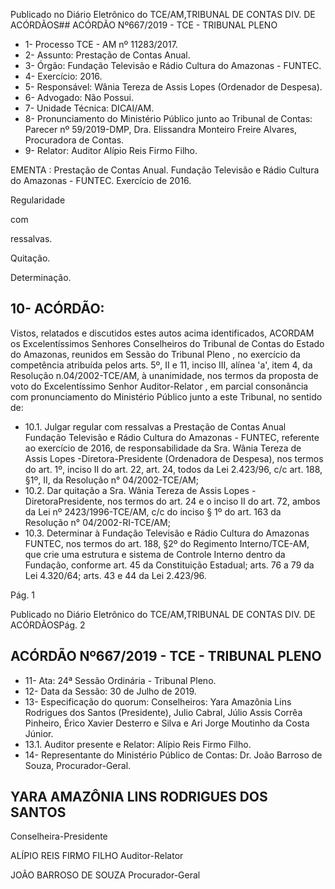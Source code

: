 Publicado  no  Diário  Eletrônico do TCE/AM,TRIBUNAL DE CONTAS DIV. DE ACÓRDÃOS## ACÓRDÃO Nº667/2019 - TCE - TRIBUNAL PLENO

- 1- Processo TCE - AM nº 11283/2017.
- 2- Assunto: Prestação de Contas Anual.
- 3- Órgão: Fundação Televisão e Rádio Cultura do Amazonas - FUNTEC.
- 4- Exercício: 2016.
- 5- Responsável: Wânia Tereza de Assis Lopes (Ordenador de Despesa).
- 6- Advogado: Não Possui.
- 7- Unidade Técnica: DICAI/AM.
- 8- Pronunciamento  do  Ministério  Público  junto  ao  Tribunal  de  Contas: Parecer  nº 59/2019-DMP, Dra. Elissandra Monteiro Freire Alvares, Procuradora de Contas.
- 9- Relator: Auditor Alípio Reis Firmo Filho.

EMENTA : Prestação  de  Contas  Anual.  Fundação Televisão e Rádio Cultura do Amazonas - FUNTEC. Exercício de 2016.

Regularidade

com

ressalvas.

Quitação.

Determinação.

## 10-  ACÓRDÃO:

Vistos, relatados e discutidos estes autos acima identificados, ACORDAM os Excelentíssimos Senhores Conselheiros do Tribunal de Contas do Estado do Amazonas, reunidos em Sessão do Tribunal Pleno , no exercício da competência atribuída pelos arts. 5º, II e 11, inciso III, alínea 'a', item 4, da Resolução n.04/2002-TCE/AM, à unanimidade, nos  termos  da  proposta  de  voto  do  Excelentíssimo  Senhor  Auditor-Relator ,  em  parcial consonância com pronunciamento do Ministério Público junto a este Tribunal, no sentido de:

- 10.1. Julgar regular com  ressalvas a Prestação de Contas Anual Fundação  Televisão  e  Rádio  Cultura  do  Amazonas  -  FUNTEC, referente  ao  exercício  de  2016,  de  responsabilidade  da Sra.  Wânia Tereza  de Assis  Lopes -Diretora-Presidente (Ordenadora  de Despesa), nos termos do art. 1º, inciso II do art. 22, art. 24, todos da Lei 2.423/96, c/c art. 188, §1º, II, da Resolução n° 04/2002-TCE/AM;
- 10.2. Dar  quitação a Sra.  Wânia  Tereza  de  Assis  Lopes -  DiretoraPresidente, nos termos do art. 24 e o inciso II do art. 72, ambos da Lei nº 2423/1996-TCE/AM, c/c do inciso § 1º do art. 163 da Resolução n° 04/2002-RI-TCE/AM;
- 10.3. Determinar à  Fundação  Televisão  e  Rádio  Cultura  do  Amazonas  FUNTEC, nos termos do art. 188, §2º do Regimento Interno/TCE-AM, que  crie  uma  estrutura  e  sistema  de  Controle  Interno  dentro  da Fundação, conforme art. 45 da Constituição Estadual; arts. 76 a 79 da Lei 4.320/64; arts. 43 e 44 da Lei 2.423/96.

Pág. 1

Publicado  no  Diário  Eletrônico do TCE/AM,TRIBUNAL DE CONTAS DIV. DE ACÓRDÃOSPág. 2

## ACÓRDÃO Nº667/2019 - TCE - TRIBUNAL PLENO

- 11-  Ata: 24ª Sessão Ordinária - Tribunal Pleno.
- 12-  Data da Sessão: 30 de Julho de 2019.
- 13-  Especificação  do  quorum: Conselheiros: Yara  Amazônia  Lins  Rodrigues  dos Santos (Presidente), Julio Cabral, Júlio Assis Corrêa Pinheiro, Érico Xavier Desterro e Silva e Ari Jorge Moutinho da Costa Júnior.
- 13.1. Auditor presente e Relator: Alípio Reis Firmo Filho.
- 14-  Representante  do  Ministério  Público  de  Contas: Dr. João  Barroso  de  Souza, Procurador-Geral.

## YARA AMAZÔNIA LINS RODRIGUES DOS SANTOS

Conselheira-Presidente

ALÍPIO REIS FIRMO FILHO Auditor-Relator

JOÃO BARROSO DE SOUZA Procurador-Geral
